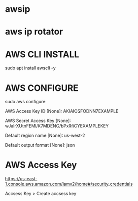 # awsip
# aws ip rotator

# AWS CLI INSTALL

sudo apt  install awscli -y

# AWS CONFIGURE

sudo aws configure

AWS Access Key ID [None]: AKIAIOSFODNN7EXAMPLE

AWS Secret Access Key [None]: wJalrXUtnFEMI/K7MDENG/bPxRfiCYEXAMPLEKEY

Default region name [None]: us-west-2

Default output format [None]: json



# AWS Access Key

https://us-east-1.console.aws.amazon.com/iamv2/home#/security_credentials

Accsess Key > Create accsess key

